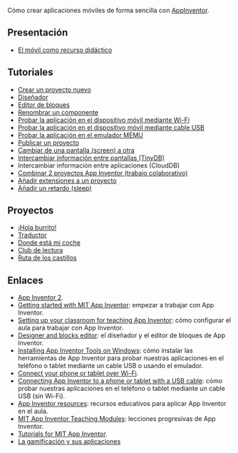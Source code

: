 Cómo crear aplicaciones móviles de forma sencilla con [AppInventor](https://appinventor.mit.edu/).

## Presentación

- [El móvil como recurso didáctico](https://docs.google.com/presentation/d/10dgxGJN1xbqBhV4Pzazc5RxcroJgh6kRAVwRqx2GLuo/edit?usp=sharing)

## Tutoriales

- [Crear un proyecto nuevo](tutoriales/crear-un-proyecto-nuevo)
- [Diseñador](tutoriales/disenador)
- [Editor de bloques](tutoriales/editor-de-bloques)
- [Renombrar un componente](tutoriales/renombrar-un-componente)
- [Probar la aplicación en el dispositivo móvil mediante Wi-Fi](tutoriales/probar-la-aplicacion-en-el-dispositivo-movil-mediante-wi-fi)
- [Probar la aplicación en el dispositivo móvil mediante cable USB](tutoriales/probar-la-aplicacion-en-el-dispositivo-movil-mediante-cable-usb)
- [Probar la aplicación en el emulador MEMU](tutoriales/probar-la-aplicacion-en-el-emulador-memu)
- [Publicar un proyecto](tutoriales/publicar-un-proyecto)
- [Cambiar de una pantalla (screen) a otra](tutoriales/cambiar-de-una-pantalla-a-otra)
- [Intercambiar información entre pantallas (TinyDB)](tutoriales/intercambiar-informacion-entre-pantallas) 
- Intercambiar información entre aplicaciones (CloudDB)
- [Combinar 2 proyectos App Inventor (trabajo colaborativo)](https://github.com/fvarrui/AI2MergerTool/blob/master/README.md)
- [Añadir extensiones a un proyecto](tutoriales/importar-una-extension)
- [Añadir un retardo (sleep)](tutoriales/anadir-un-retardo)

## Proyectos

- [¡Hola burrito!](proyectos/hola-burrito)
- [Traductor](proyectos/traductor)
- [Donde está mi coche](proyectos/donde-esta-mi-coche)
- [Club de lectura](proyectos/club-de-lectura)
- [Ruta de los castillos](proyectos/ruta-de-los-castillos)

## Enlaces

- [App Inventor 2](https://appinventor.mit.edu/).
- [Getting started with MIT App Inventor](https://appinventor.mit.edu/explore/get-started): empezar a trabajar con App Inventor.
- [Setting up your classroom for teaching App Inventor](https://appinventor.mit.edu/explore/ai2/setup-classroom): cómo configurar el aula para trabajar con App Inventor.
- [Designer and blocks editor](https://appinventor.mit.edu/explore/designer-blocks): el diseñador y el editor de bloques de App Inventor.
- [Installing App Inventor Tools on Windows](https://appinventor.mit.edu/explore/ai2/windows): cómo instalar las herramientas de App Inventor para probar nuestras aplicaciones en el teléfono o tablet mediante un cable USB o usando el emulador.
- [Connect your phone or tablet over Wi-Fi](https://appinventor.mit.edu/explore/ai2/setup-device-wifi.html).
- [Connecting App Inventor to a phone or tablet with a USB cable](https://appinventor.mit.edu/explore/ai2/setup-device-usb): cómo probar nuestras aplicaciones en el teléfono o tablet mediante un cable USB (sin Wi-Fi).
- [App Inventor resources](https://appinventor.mit.edu/explore/resources): recursos educativos para aplicar App Inventor en el aula.
- [MIT App Inventor Teaching Modules](http://appinventor.mit.edu/explore/teach/mitcurriculum): lecciones progresivas de App Inventor.
- [Tutorials for MIT App Inventor](http://appinventor.mit.edu/explore/ai2/tutorials).
- [La gamificación y sus aplicaciones](https://www.erubrica.com/blog/educacion/la-gamificacion-y-su-aplicacion/)
